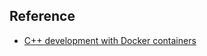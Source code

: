 ## Reference
- [C++ development with Docker containers](https://devblogs.microsoft.com/cppblog/c-development-with-docker-containers-in-visual-studio-code/)
